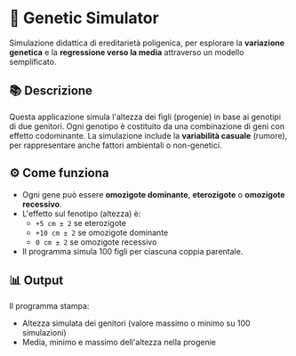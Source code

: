 # 🧬 Genetic Simulator

Simulazione didattica di ereditarietà poligenica, per esplorare la **variazione genetica** e la **regressione verso la media** attraverso un modello semplificato.

## 📚 Descrizione

Questa applicazione simula l'altezza dei figli (progenie) in base ai genotipi di due genitori. Ogni genotipo è costituito da una combinazione di geni con effetto codominante. La simulazione include la **variabilità casuale** (rumore), per rappresentare anche fattori ambientali o non-genetici.

## ⚙️ Come funziona

- Ogni gene può essere **omozigote dominante**, **eterozigote** o **omozigote recessivo**.
- L'effetto sul fenotipo (altezza) è:
  - `+5 cm ± 2` se eterozigote
  - `+10 cm ± 2` se omozigote dominante
  - `0 cm ± 2` se omozigote recessivo
- Il programma simula 100 figli per ciascuna coppia parentale.

## 📊 Output

Il programma stampa:

- Altezza simulata dei genitori (valore massimo o minimo su 100 simulazioni)
- Media, minimo e massimo dell'altezza nella progenie
